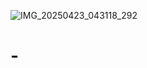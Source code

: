 ![IMG_20250423_043118_292](https://github.com/user-attachments/assets/70997fb1-2468-452e-97fa-e68b42b6104c)
# -

